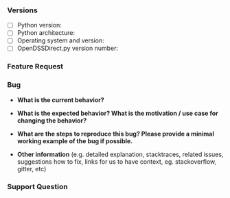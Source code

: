### Versions

<!--Please provide the following information before submitting your issue. Thank you!-->

- [ ] Python version: <!-- (e.g. 2.7, 3.3, 3.6) -->
- [ ] Python architecture: <!-- (e.g. x86, x64) -->
- [ ] Operating system and version: <!-- (e.g. Windows XP, Windows 7, Windows 8, OSX 11, Red Hat, Ubuntu, Centos 6, Centos 7) -->
- [ ] OpenDSSDirect.py version number: <!-- (e.g. v0.1.0, v0.2.5, v0.3.0) -->

<!--

You can use the following block of code to find the version of OpenDSSDirect.py that you are using

	```python
	import opendssdirect as dss
	print(dss.__version__)
	```

-->

<!--Delete the irrelevant sections-->

### Feature Request

<!--If it is a feature request, describe it in detail in this section and delete the sections below.-->

### Bug

<!--If it is a bug, answer the following questions and add information that you think is relevant. Delete the other sections-->

* **What is the current behavior?**

* **What is the expected behavior? What is the motivation / use case for changing the behavior?**

* **What are the steps to reproduce this bug? Please provide a minimal working example of the bug if possible.**

* **Other information** (e.g. detailed explanation, stacktraces, related issues, suggestions how to fix, links for us to have context, eg. stackoverflow, gitter, etc)

### Support Question

<!--If it is a support question, describe it in detail in this section. Please provide the necessary OpenDSS files if possible or a minimal working example that we can use to discuss the quesiton. Delete the other sections.-->

